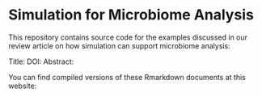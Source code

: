 # Simulation for Microbiome Analysis

This repository contains source code for the examples discussed in our review
article on how simulation can support microbiome analysis:

Title: 
DOI:
Abstract:

You can find compiled versions of these Rmarkdown documents at this website: 


